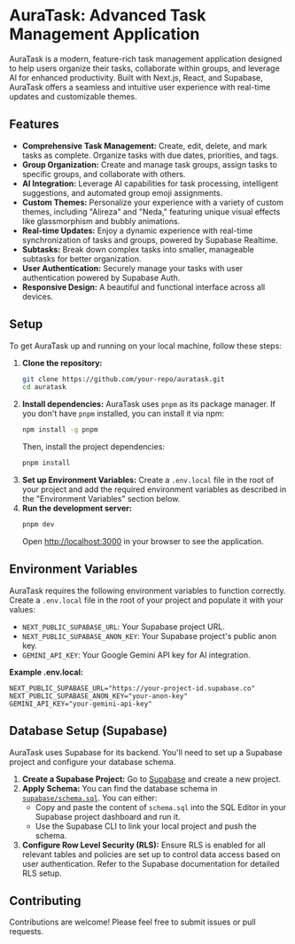 # AuraTask: Advanced Task Management Application

AuraTask is a modern, feature-rich task management application designed to help users organize their tasks, collaborate within groups, and leverage AI for enhanced productivity. Built with Next.js, React, and Supabase, AuraTask offers a seamless and intuitive user experience with real-time updates and customizable themes.

## Features

*   **Comprehensive Task Management:** Create, edit, delete, and mark tasks as complete. Organize tasks with due dates, priorities, and tags.
*   **Group Organization:** Create and manage task groups, assign tasks to specific groups, and collaborate with others.
*   **AI Integration:** Leverage AI capabilities for task processing, intelligent suggestions, and automated group emoji assignments.
*   **Custom Themes:** Personalize your experience with a variety of custom themes, including "Alireza" and "Neda," featuring unique visual effects like glassmorphism and bubbly animations.
*   **Real-time Updates:** Enjoy a dynamic experience with real-time synchronization of tasks and groups, powered by Supabase Realtime.
*   **Subtasks:** Break down complex tasks into smaller, manageable subtasks for better organization.
*   **User Authentication:** Securely manage your tasks with user authentication powered by Supabase Auth.
*   **Responsive Design:** A beautiful and functional interface across all devices.

## Setup

To get AuraTask up and running on your local machine, follow these steps:

1.  **Clone the repository:**
    ```bash
    git clone https://github.com/your-repo/auratask.git
    cd auratask
    ```
2.  **Install dependencies:**
    AuraTask uses `pnpm` as its package manager. If you don't have `pnpm` installed, you can install it via npm:
    ```bash
    npm install -g pnpm
    ```
    Then, install the project dependencies:
    ```bash
    pnpm install
    ```
3.  **Set up Environment Variables:**
    Create a `.env.local` file in the root of your project and add the required environment variables as described in the "Environment Variables" section below.
4.  **Run the development server:**
    ```bash
    pnpm dev
    ```
    Open [http://localhost:3000](http://localhost:3000) in your browser to see the application.

## Environment Variables

AuraTask requires the following environment variables to function correctly. Create a `.env.local` file in the root of your project and populate it with your values:

*   `NEXT_PUBLIC_SUPABASE_URL`: Your Supabase project URL.
*   `NEXT_PUBLIC_SUPABASE_ANON_KEY`: Your Supabase project's public anon key.
*   `GEMINI_API_KEY`: Your Google Gemini API key for AI integration.

**Example .env.local:**

```
NEXT_PUBLIC_SUPABASE_URL="https://your-project-id.supabase.co"
NEXT_PUBLIC_SUPABASE_ANON_KEY="your-anon-key"
GEMINI_API_KEY="your-gemini-api-key"
```

## Database Setup (Supabase)

AuraTask uses Supabase for its backend. You'll need to set up a Supabase project and configure your database schema.

1.  **Create a Supabase Project:** Go to [Supabase](https://supabase.com/) and create a new project.
2.  **Apply Schema:** You can find the database schema in [`supabase/schema.sql`](supabase/schema.sql). You can either:
    *   Copy and paste the content of `schema.sql` into the SQL Editor in your Supabase project dashboard and run it.
    *   Use the Supabase CLI to link your local project and push the schema.
3.  **Configure Row Level Security (RLS):** Ensure RLS is enabled for all relevant tables and policies are set up to control data access based on user authentication. Refer to the Supabase documentation for detailed RLS setup.

## Contributing

Contributions are welcome! Please feel free to submit issues or pull requests.
